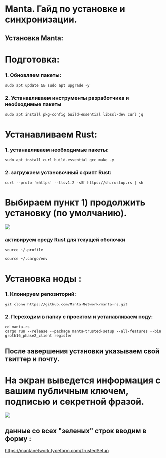 # Manta. Гайд по установке и синхронизации.
## Установка Manta:

# Подготовка: 
### 1. Обновляем пакеты:
```shell
sudo apt update && sudo apt upgrade -y 
```

### 2. Устанавливаем инструменты разработчика и необходимые пакеты
```shell
sudo apt install pkg-config build-essential libssl-dev curl jq 
```

# Устанавливаем Rust:

### 1. устанавливаем необходимые пакеты:
```shell
sudo apt install curl build-essential gcc make -y 
```

### 2. загружаем установочный скрипт Rust:
```shell
curl --proto '=https' --tlsv1.2 -sSf https://sh.rustup.rs | sh 
```

# Выбираем пункт 1) продолжить установку (по умолчанию).
<img src = https://img2.teletype.in/files/52/fd/52fda65d-6438-4d73-abc9-09d896c49b8c.png>

### активируем среду Rust для текущей оболочки
```shell
source ~/.profile 
```

```shell
source ~/.cargo/env 
``` 

# Установка ноды :
 
### 1. Клонируем репозиторий:
```shell
git clone https://github.com/Manta-Network/manta-rs.git 
```

### 2. Переходим в папку с проектом и устанавливаем ноду:
```shell
cd manta-rs
cargo run --release --package manta-trusted-setup --all-features --bin groth16_phase2_client register
```
## После завершения установки указываем свой твиттер и почту.

# На экран выведется информация с вашим публичным ключем, подписью и секретной фразой. 
<img src = https://img3.teletype.in/files/2c/33/2c338476-3f31-4f7e-baec-391b5214fae6.png>

## данные со всех "зеленых" строк вводим в форму :
https://mantanetwork.typeform.com/TrustedSetup

